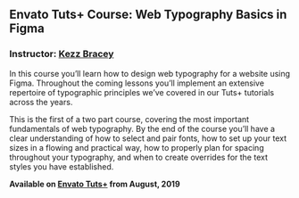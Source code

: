 ## Envato Tuts+ Course: Web Typography Basics in Figma
### Instructor: [Kezz Bracey](https://tutsplus.com/authors/kezz-bracey)

In this course you’ll learn how to design web typography for a website using Figma. Throughout the coming lessons you’ll implement an extensive repertoire of typographic principles we’ve covered in our Tuts+ tutorials across the years.

This is the first of a two part course, covering the most important fundamentals of web typography. By the end of the course you’ll have a clear understanding of how to select and pair fonts, how to set up your text sizes in a flowing and practical way, how to properly plan for spacing throughout your typography, and when to create overrides for the text styles you have established.

**Available on [Envato Tuts+](https://tutsplus.com/courses) from August, 2019**
